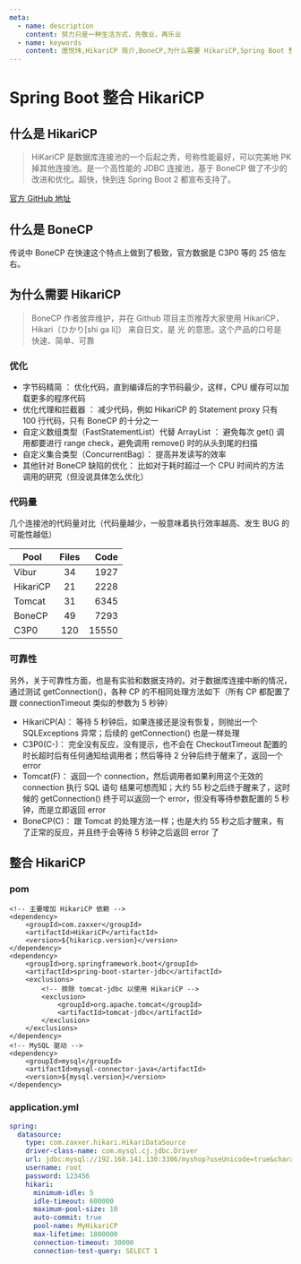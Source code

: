 ```yaml
---
meta:
  - name: description
    content: 努力只是一种生活方式，先敬业，再乐业
  - name: keywords
    content: 唐悦玮,HikariCP 简介,BoneCP,为什么需要 HikariCP,Spring Boot 整合 HikariCP
---
```

# Spring Boot 整合 HikariCP

## 什么是 HikariCP

>HiKariCP 是数据库连接池的一个后起之秀，号称性能最好，可以完美地 PK 掉其他连接池。是一个高性能的 JDBC 连接池，基于 BoneCP 做了不少的改进和优化。超快，快到连 Spring Boot 2 都宣布支持了。

[官方 GitHub 地址](https://github.com/brettwooldridge/HikariCP)

## 什么是 BoneCP

传说中 BoneCP 在快速这个特点上做到了极致，官方数据是 C3P0 等的 25 倍左右。

## 为什么需要 HikariCP

>BoneCP 作者放弃维护，并在 Github 项目主页推荐大家使用 HikariCP，Hikari（ひかり[shi ga li]） 来自日文，是 光 的意思。这个产品的口号是 快速、简单、可靠

### 优化

- 字节码精简 ： 优化代码，直到编译后的字节码最少，这样，CPU 缓存可以加载更多的程序代码
- 优化代理和拦截器 ： 减少代码，例如 HikariCP 的 Statement proxy 只有 100 行代码，只有 BoneCP 的十分之一
- 自定义数组类型（FastStatementList）代替 ArrayList ： 避免每次 get() 调用都要进行 range check，避免调用 remove() 时的从头到尾的扫描
- 自定义集合类型（ConcurrentBag）： 提高并发读写的效率
- 其他针对 BoneCP 缺陷的优化： 比如对于耗时超过一个 CPU 时间片的方法调用的研究（但没说具体怎么优化）

### 代码量

几个连接池的代码量对比（代码量越少，一般意味着执行效率越高、发生 BUG 的可能性越低）

 Pool|Files|Code
 ---|:---:|---:
Vibur|	34|	1927
HikariCP| 21| 2228
Tomcat|	31|	6345
BoneCP|	49|	7293
C3P0| 120| 15550

### 可靠性

另外，关于可靠性方面，也是有实验和数据支持的。对于数据库连接中断的情况，通过测试 getConnection()，各种 CP 的不相同处理方法如下（所有 CP 都配置了跟 connectionTimeout 类似的参数为 5 秒钟）

- HikariCP(A)： 等待 5 秒钟后，如果连接还是没有恢复，则抛出一个 SQLExceptions 异常；后续的 getConnection() 也是一样处理
- C3P0(C-)： 完全没有反应，没有提示，也不会在 CheckoutTimeout 配置的时长超时后有任何通知给调用者；然后等待 2 分钟后终于醒来了，返回一个 error
- Tomcat(F)： 返回一个 connection，然后调用者如果利用这个无效的 connection 执行 SQL 语句 结果可想而知；大约 55 秒之后终于醒来了，这时候的 getConnection() 终于可以返回一个 error，但没有等待参数配置的 5 秒钟，而是立即返回 error
- BoneCP(C)： 跟 Tomcat 的处理方法一样；也是大约 55 秒之后才醒来，有了正常的反应，并且终于会等待 5 秒钟之后返回 error 了

## 整合 HikariCP
### pom

```
<!-- 主要增加 HikariCP 依赖 -->
<dependency>
    <groupId>com.zaxxer</groupId>
    <artifactId>HikariCP</artifactId>
    <version>${hikaricp.version}</version>
</dependency>
<dependency>
    <groupId>org.springframework.boot</groupId>
    <artifactId>spring-boot-starter-jdbc</artifactId>
    <exclusions>
        <!-- 排除 tomcat-jdbc 以使用 HikariCP -->
        <exclusion>
            <groupId>org.apache.tomcat</groupId>
            <artifactId>tomcat-jdbc</artifactId>
        </exclusion>
    </exclusions>
</dependency>
<!-- MySQL 驱动 -->
<dependency>
    <groupId>mysql</groupId>
    <artifactId>mysql-connector-java</artifactId>
    <version>${mysql.version}</version>
</dependency>
```
### application.yml

```yaml
spring:
  datasource:
    type: com.zaxxer.hikari.HikariDataSource
    driver-class-name: com.mysql.cj.jdbc.Driver
    url: jdbc:mysql://192.168.141.130:3306/myshop?useUnicode=true&characterEncoding=utf-8&useSSL=false
    username: root
    password: 123456
    hikari:
      minimum-idle: 5
      idle-timeout: 600000
      maximum-pool-size: 10
      auto-commit: true
      pool-name: MyHikariCP
      max-lifetime: 1800000
      connection-timeout: 30000
      connection-test-query: SELECT 1
```
